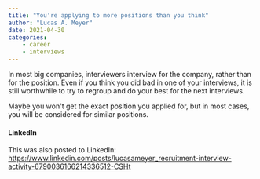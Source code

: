 ```yaml
---
title: "You're applying to more positions than you think"
author: "Lucas A. Meyer"
date: 2021-04-30
categories: 
    - career
    - interviews
---
```


In most big companies, interviewers interview for the company, rather than for the position. Even if you think you did bad in one of your interviews, it is still worthwhile to try to regroup and do your best for the next interviews.

Maybe you won't get the exact position you applied for, but in most cases, you will be considered for similar positions.

#### LinkedIn
This was also posted to LinkedIn: 
<https://www.linkedin.com/posts/lucasameyer_recruitment-interview-activity-6790036166214336512-CSHt>
